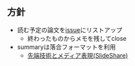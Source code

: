 ## 方針
- 読む予定の論文を[issue](https://github.com/Shoichi-Hasegawa0628/summary_paper/issues)にリストアップ    
  - 終わったものからメモを残してclose
- summaryは落合フォーマットを利用
    - [先端技術とメディア表現(SlideShare)](https://www.slideshare.net/Ochyai/1-ftma15)
